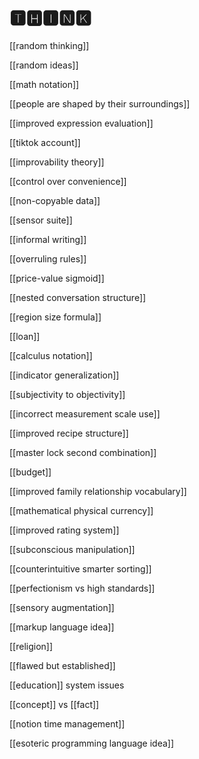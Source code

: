 # 🆃🅷🅸🅽🅺

[[random thinking]]

[[random ideas]]

[[math notation]]

[[people are shaped by their surroundings]]

[[improved expression evaluation]]

[[tiktok account]]

[[improvability theory]]

[[control over convenience]]

[[non-copyable data]]

[[sensor suite]]

[[informal writing]]

[[overruling rules]]

[[price-value sigmoid]]

[[nested conversation structure]]

[[region size formula]]

[[loan]]

[[calculus notation]]

[[indicator generalization]]

[[subjectivity to objectivity]]

[[incorrect measurement scale use]]

[[improved recipe structure]]

[[master lock second combination]]

[[budget]]

[[improved family relationship vocabulary]]

[[mathematical physical currency]]

[[improved rating system]]

[[subconscious manipulation]]

[[counterintuitive smarter sorting]]

[[perfectionism vs high standards]]

[[sensory augmentation]]

[[markup language idea]]

[[religion]]

[[flawed but established]]

[[education]] system issues

[[concept]] vs [[fact]]

[[notion time management]]

[[esoteric programming language idea]]
